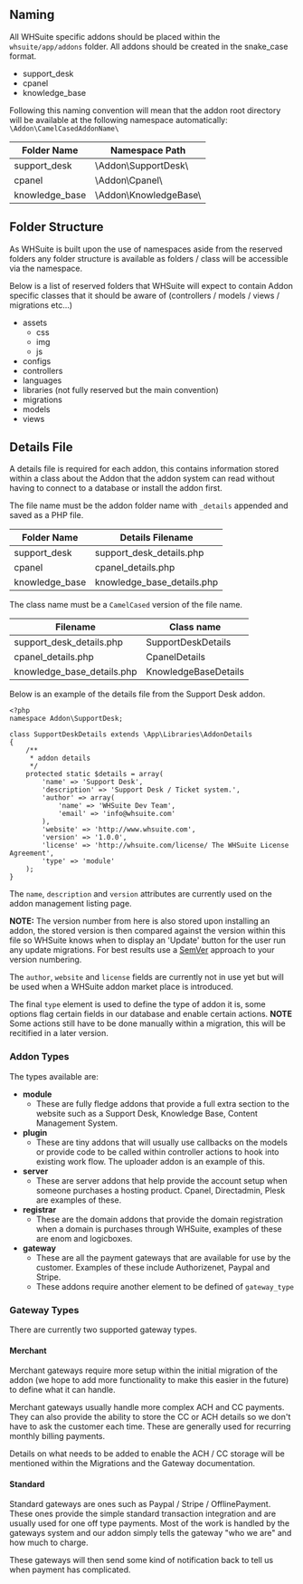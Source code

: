 ## Naming

All WHSuite specific addons should be placed within the `whsuite/app/addons` folder. All addons should be created in the snake_case format.

* support_desk
* cpanel
* knowledge_base

Following this naming convention will mean that the addon root directory will be available at the following namespace automatically: `\Addon\CamelCasedAddonName\`

Folder Name | Namespace Path
------------| --------------
support_desk| \Addon\SupportDesk\
cpanel | \Addon\Cpanel\
knowledge_base | \Addon\KnowledgeBase\


## Folder Structure

As WHSuite is built upon the use of namespaces aside from the reserved folders any folder structure is available as folders / class will be accessible via the namespace.

Below is a list of reserved folders that WHSuite will expect to contain Addon specific classes that it should be aware of (controllers / models / views / migrations etc...)

* assets
	* css
	* img
	* js
* configs
* controllers
* languages
* libraries (not fully reserved but the main convention)
* migrations
* models
* views

## Details File

A details file is required for each addon, this contains information stored within a class about the Addon that the addon system can read without having to connect to a database or install the addon first.

The file name must be the addon folder name with `_details` appended and saved as a PHP file.

Folder Name | Details Filename
----------- | ----------------
support_desk | support_desk_details.php
cpanel | cpanel_details.php
knowledge_base | knowledge_base_details.php

The class name must be a `CamelCased` version of the file name.

Filename | Class name
----------- | ----------------
support_desk_details.php | SupportDeskDetails
cpanel_details.php | CpanelDetails
knowledge_base_details.php | KnowledgeBaseDetails

Below is an example of the details file from the Support Desk addon.

    <?php
    namespace Addon\SupportDesk;

    class SupportDeskDetails extends \App\Libraries\AddonDetails
    {
        /**
         * addon details
         */
        protected static $details = array(
            'name' => 'Support Desk',
            'description' => 'Support Desk / Ticket system.',
            'author' => array(
                'name' => 'WHSuite Dev Team',
                'email' => 'info@whsuite.com'
            ),
            'website' => 'http://www.whsuite.com',
            'version' => '1.0.0',
            'license' => 'http://whsuite.com/license/ The WHSuite License Agreement',
            'type' => 'module'
        );
    }

The `name`, `description` and `version` attributes are currently used on the addon management listing page.

**NOTE:** The version number from here is also stored upon installing an addon, the stored version is then compared against the version within this file so WHSuite knows when to display an 'Update' button for the user run any update migrations. For best results use a [SemVer](http://semver.org) approach to your version numbering.

The `author`, `website` and `license` fields are currently not in use yet but will be used when a WHSuite addon market place is introduced.

The final `type` element is used to define the type of addon it is, some options flag certain fields in our database and enable certain actions. **NOTE** Some actions still have to be done manually within a migration, this will be recitified in a later version.

### Addon Types

The types available are:

* **module**
	* These are fully fledge addons that provide a full extra section to the website such as a Support Desk, Knowledge Base, Content Management System.
* **plugin**
	* These are tiny addons that will usually use callbacks on the models or provide code to be called within controller actions to hook into existing work flow. The uploader addon is an example of this.
* **server**
	* These are server addons that help provide the account setup when someone purchases a hosting product. Cpanel, Directadmin, Plesk are examples of these.
* **registrar**
	* These are the domain addons that provide the domain registration when a domain is purchases through WHSuite, examples of these are enom and logicboxes.
* **gateway**
	* These are all the payment gateways that are available for use by the customer. Examples of these include Authorizenet, Paypal and Stripe.
	* These addons require another element to be defined of `gateway_type`

### Gateway Types

There are currently two supported gateway types.

#### Merchant

Merchant gateways require more setup within the initial migration of the addon (we hope to add more functionality to make this easier in the future) to define what it can handle.

Merchant gateways usually handle more complex ACH and CC payments. They can also provide the ability to store the CC or ACH details so we don't have to ask the customer each time. These are generally used for recurring monthly billing payments.

Details on what needs to be added to enable the ACH / CC storage will be mentioned within the Migrations and the Gateway documentation.

#### Standard

Standard gateways are ones such as Paypal / Stripe / OfflinePayment. These ones provide the simple standard transaction integration and are usually used for one off type payments. Most of the work is handled by the gateways system and our addon simply tells the gateway "who we are" and how much to charge.

These gateways will then send some kind of notification back to tell us when payment has complicated.
